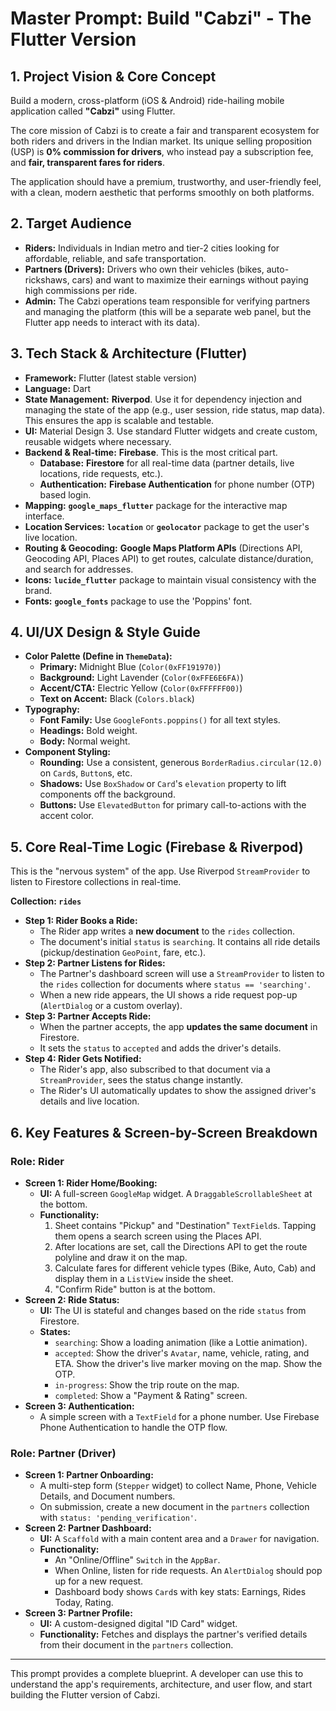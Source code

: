 
# Master Prompt: Build "Cabzi" - The Flutter Version

## 1. Project Vision & Core Concept

Build a modern, cross-platform (iOS & Android) ride-hailing mobile application called **"Cabzi"** using Flutter.

The core mission of Cabzi is to create a fair and transparent ecosystem for both riders and drivers in the Indian market. Its unique selling proposition (USP) is **0% commission for drivers**, who instead pay a subscription fee, and **fair, transparent fares for riders**.

The application should have a premium, trustworthy, and user-friendly feel, with a clean, modern aesthetic that performs smoothly on both platforms.

## 2. Target Audience

*   **Riders:** Individuals in Indian metro and tier-2 cities looking for affordable, reliable, and safe transportation.
*   **Partners (Drivers):** Drivers who own their vehicles (bikes, auto-rickshaws, cars) and want to maximize their earnings without paying high commissions per ride.
*   **Admin:** The Cabzi operations team responsible for verifying partners and managing the platform (this will be a separate web panel, but the Flutter app needs to interact with its data).

## 3. Tech Stack & Architecture (Flutter)

*   **Framework:** Flutter (latest stable version)
*   **Language:** Dart
*   **State Management:** **Riverpod**. Use it for dependency injection and managing the state of the app (e.g., user session, ride status, map data). This ensures the app is scalable and testable.
*   **UI:** Material Design 3. Use standard Flutter widgets and create custom, reusable widgets where necessary.
*   **Backend & Real-time:** **Firebase**. This is the most critical part.
    *   **Database:** **Firestore** for all real-time data (partner details, live locations, ride requests, etc.).
    *   **Authentication:** **Firebase Authentication** for phone number (OTP) based login.
*   **Mapping:** **`google_maps_flutter`** package for the interactive map interface.
*   **Location Services:** **`location`** or **`geolocator`** package to get the user's live location.
*   **Routing & Geocoding:** **Google Maps Platform APIs** (Directions API, Geocoding API, Places API) to get routes, calculate distance/duration, and search for addresses.
*   **Icons:** **`lucide_flutter`** package to maintain visual consistency with the brand.
*   **Fonts:** **`google_fonts`** package to use the 'Poppins' font.

## 4. UI/UX Design & Style Guide

*   **Color Palette (Define in `ThemeData`):**
    *   **Primary:** Midnight Blue (`Color(0xFF191970)`)
    *   **Background:** Light Lavender (`Color(0xFFE6E6FA)`)
    *   **Accent/CTA:** Electric Yellow (`Color(0xFFFFFF00)`)
    *   **Text on Accent:** Black (`Colors.black`)
*   **Typography:**
    *   **Font Family:** Use `GoogleFonts.poppins()` for all text styles.
    *   **Headings:** Bold weight.
    *   **Body:** Normal weight.
*   **Component Styling:**
    *   **Rounding:** Use a consistent, generous `BorderRadius.circular(12.0)` on `Card`s, `Button`s, etc.
    *   **Shadows:** Use `BoxShadow` or `Card`'s `elevation` property to lift components off the background.
    *   **Buttons:** Use `ElevatedButton` for primary call-to-actions with the accent color.

## 5. Core Real-Time Logic (Firebase & Riverpod)

This is the "nervous system" of the app. Use Riverpod `StreamProvider` to listen to Firestore collections in real-time.

**Collection: `rides`**

*   **Step 1: Rider Books a Ride:**
    *   The Rider app writes a **new document** to the `rides` collection.
    *   The document's initial `status` is `searching`. It contains all ride details (pickup/destination `GeoPoint`, fare, etc.).
*   **Step 2: Partner Listens for Rides:**
    *   The Partner's dashboard screen will use a `StreamProvider` to listen to the `rides` collection for documents where `status == 'searching'`.
    *   When a new ride appears, the UI shows a ride request pop-up (`AlertDialog` or a custom overlay).
*   **Step 3: Partner Accepts Ride:**
    *   When the partner accepts, the app **updates the same document** in Firestore.
    *   It sets the `status` to `accepted` and adds the driver's details.
*   **Step 4: Rider Gets Notified:**
    *   The Rider's app, also subscribed to that document via a `StreamProvider`, sees the status change instantly.
    *   The Rider's UI automatically updates to show the assigned driver's details and live location.

## 6. Key Features & Screen-by-Screen Breakdown

### Role: Rider

*   **Screen 1: Rider Home/Booking:**
    *   **UI:** A full-screen `GoogleMap` widget. A `DraggableScrollableSheet` at the bottom.
    *   **Functionality:**
        1.  Sheet contains "Pickup" and "Destination" `TextField`s. Tapping them opens a search screen using the Places API.
        2.  After locations are set, call the Directions API to get the route polyline and draw it on the map.
        3.  Calculate fares for different vehicle types (Bike, Auto, Cab) and display them in a `ListView` inside the sheet.
        4.  "Confirm Ride" button is at the bottom.
*   **Screen 2: Ride Status:**
    *   **UI:** The UI is stateful and changes based on the ride `status` from Firestore.
    *   **States:**
        *   `searching`: Show a loading animation (like a Lottie animation).
        *   `accepted`: Show the driver's `Avatar`, name, vehicle, rating, and ETA. Show the driver's live marker moving on the map. Show the OTP.
        *   `in-progress`: Show the trip route on the map.
        *   `completed`: Show a "Payment & Rating" screen.
*   **Screen 3: Authentication:**
    *   A simple screen with a `TextField` for a phone number. Use Firebase Phone Authentication to handle the OTP flow.

### Role: Partner (Driver)

*   **Screen 1: Partner Onboarding:**
    *   A multi-step form (`Stepper` widget) to collect Name, Phone, Vehicle Details, and Document numbers.
    *   On submission, create a new document in the `partners` collection with `status: 'pending_verification'`.
*   **Screen 2: Partner Dashboard:**
    *   **UI:** A `Scaffold` with a main content area and a `Drawer` for navigation.
    *   **Functionality:**
        *   An "Online/Offline" `Switch` in the `AppBar`.
        *   When Online, listen for ride requests. An `AlertDialog` should pop up for a new request.
        *   Dashboard body shows `Card`s with key stats: Earnings, Rides Today, Rating.
*   **Screen 3: Partner Profile:**
    *   **UI:** A custom-designed digital "ID Card" widget.
    *   **Functionality:** Fetches and displays the partner's verified details from their document in the `partners` collection.

---
This prompt provides a complete blueprint. A developer can use this to understand the app's requirements, architecture, and user flow, and start building the Flutter version of Cabzi.
